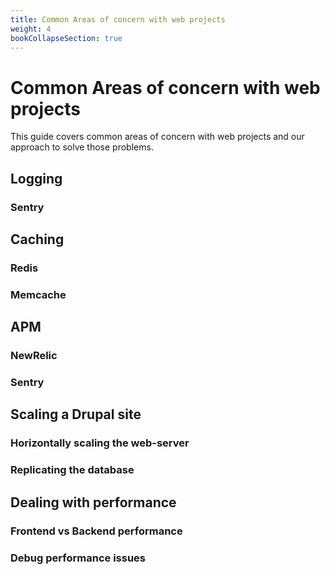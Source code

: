 ```yaml
---
title: Common Areas of concern with web projects
weight: 4
bookCollapseSection: true
---
```


# Common Areas of concern with web projects

This guide covers common areas of concern with web projects and our approach to solve those problems.

## Logging

### Sentry

## Caching

### Redis

### Memcache

## APM

### NewRelic

### Sentry

## Scaling a Drupal site

### Horizontally scaling the web-server
### Replicating the database

## Dealing with performance
### Frontend vs Backend performance
### Debug performance issues
